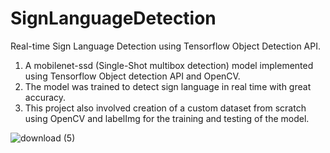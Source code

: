 # SignLanguageDetection

Real-time Sign Language Detection using Tensorflow Object Detection API. 

1. A mobilenet-ssd (Single-Shot multibox detection) model implemented using Tensorflow Object detection API and OpenCV. 
2. The model was trained to detect sign language in real time with great accuracy. 
3. This project also involved creation of a custom dataset from scratch using OpenCV and labelImg for the training and testing of the model.


![download (5)](https://user-images.githubusercontent.com/73385941/189485985-092d0360-6cc5-47fa-a768-a3681f49fca3.png)
